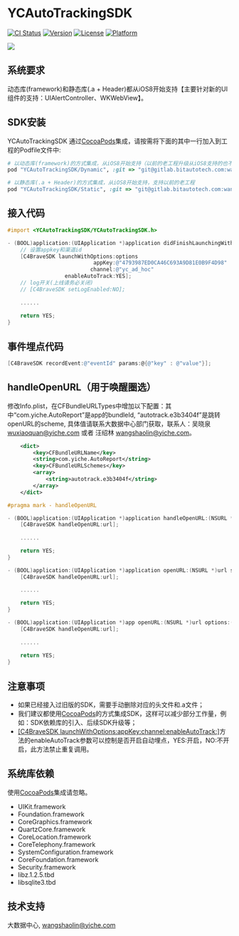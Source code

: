 # YCAutoTrackingSDK

[![CI Status](https://img.shields.io/travis/wangshaolin/YCAutoTrackingSDK.svg?style=flat)](http://travis-ci.org/wangshaolin/YCAutoTrackingSDK)
[![Version](https://img.shields.io/cocoapods/v/YCAutoTrackingSDK.svg?style=flat)](http://cocoapods.org/pods/YCAutoTrackingSDK)
[![License](https://img.shields.io/cocoapods/l/YCAutoTrackingSDK.svg?style=flat)](http://cocoapods.org/pods/YCAutoTrackingSDK)
[![Platform](https://img.shields.io/cocoapods/p/YCAutoTrackingSDK.svg?style=flat)](http://cocoapods.org/pods/YCAutoTrackingSDK)

![](http://gitlab.bitautotech.com/wangshaolin/YCAutoTrackingSDK/raw/master/%E5%9C%88%E9%80%89%E8%BF%87%E7%A8%8B.gif)

## 系统要求

动态库(framework)和静态库(.a + Header)都从iOS8开始支持【主要针对新的UI组件的支持：UIAlertController、WKWebView】。

## SDK安装

YCAutoTrackingSDK 通过[CocoaPods](http://cocoapods.org)集成，请按需将下面的其中一行加入到工程的Podfile文件中:

```ruby
# 以动态库(framework)的方式集成，从iOS8开始支持（以前的老工程升级从iOS8支持的也不支持）
pod "YCAutoTrackingSDK/Dynamic", :git => "git@gitlab.bitautotech.com:wangshaolin/YCAutoTrackingSDK.git", :tag => "201711091433"

# 以静态库(.a + Header)的方式集成，从iOS8开始支持，支持以前的老工程
pod "YCAutoTrackingSDK/Static", :git => "git@gitlab.bitautotech.com:wangshaolin/YCAutoTrackingSDK.git", :tag => "201711091433"
```

## 接入代码

```objective-c
#import <YCAutoTrackingSDK/YCAutoTrackingSDK.h>

- (BOOL)application:(UIApplication *)application didFinishLaunchingWithOptions:(NSDictionary *)launchOptions {
    // 设置appkey和渠道id
    [C4BraveSDK launchWithOptions:options
                           appKey:@"4793987ED0CA46C693A9D81E0B9F4D98"
                          channel:@"yc_ad_hoc"
                  enableAutoTrack:YES];
    // log开关(上线请务必关闭)
    // [C4BraveSDK setLogEnabled:NO];
    
    ......
    
    return YES;
}
```

## 事件埋点代码

```objective-c
[C4BraveSDK recordEvent:@"eventId" params:@{@"key" : @"value"}];
```

## handleOpenURL（用于唤醒圈选）
    
修改Info.plist，在CFBundleURLTypes中增加以下配置：其中“com.yiche.AutoReport”是app的bundleId, “autotrack.e3b3404f”是跳转openURL的scheme,
    具体值请联系大数据中心部门获取，联系人：吴晓泉 <wuxiaoquan@yiche.com> 或者 汪绍林 <wangshaolin@yiche.com>。
```xml
    <dict>
        <key>CFBundleURLName</key>
        <string>com.yiche.AutoReport</string>
        <key>CFBundleURLSchemes</key>
        <array>
            <string>autotrack.e3b3404f</string>
        </array>
    </dict>
```

```objective-c
#pragma mark - handleOpenURL

- (BOOL)application:(UIApplication *)application handleOpenURL:(NSURL *)url{
    [C4BraveSDK handleOpenURL:url];
    
    ......

    return YES;
}

- (BOOL)application:(UIApplication *)application openURL:(NSURL *)url sourceApplication:(NSString *)sourceApplication annotation:(id)annotation{
    [C4BraveSDK handleOpenURL:url];

    ......
    
    return YES;
}

- (BOOL)application:(UIApplication *)app openURL:(NSURL *)url options:(NSDictionary<UIApplicationOpenURLOptionsKey, id> *)options{
    [C4BraveSDK handleOpenURL:url];
    
    ......
    
    return YES;
}
```

## 注意事项

* 如果已经接入过旧版的SDK，需要手动删除对应的头文件和.a文件；
* 我们建议都使用[CocoaPods](http://cocoapods.org)的方式集成SDK，这样可以减少部分工作量，例如：SDK依赖库的引入、后续SDK升级等；
* [[C4BraveSDK launchWithOptions:appKey:channel:enableAutoTrack:]](http://gitlab.bitautotech.com/wangshaolin/YCAutoTrackingSDK/blob/master/YCAutoTrackingSDK/Headers/C4BraveSDK.h)方法的enableAutoTrack参数可以控制是否开启自动埋点，YES:开启，NO:不开启，此方法禁止重复调用。

## 系统库依赖

使用[CocoaPods](http://cocoapods.org)集成请忽略。

* UIKit.framework
* Foundation.framework
* CoreGraphics.framework
* QuartzCore.framework
* CoreLocation.framework
* CoreTelephony.framework
* SystemConfiguration.framework
* CoreFoundation.framework
* Security.framework
* libz.1.2.5.tbd
* libsqlite3.tbd

## 技术支持

大数据中心, wangshaolin@yiche.com
